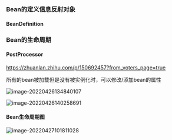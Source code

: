 ### Bean的定义信息反射对象

#### BeanDefinition

### Bean的生命周期

#### PostProcessor

https://zhuanlan.zhihu.com/p/150692457?from_voters_page=true



所有的bean被加载但是没有被实例化时，可以修改/添加bean的属性

![image-20220426134840107](D:\IDEAWorkSpace\Spring\spring深入理解\spring源码理解.assets\image-20220426134840107.png)

![image-20220426140258691](D:\IDEAWorkSpace\Spring\spring深入理解\spring源码理解.assets\image-20220426140258691.png)



#### Bean生命周期图

![image-20220427101811028](D:\IDEAWorkSpace\Spring\spring深入理解\spring源码理解.assets\image-20220427101811028.png)

















































